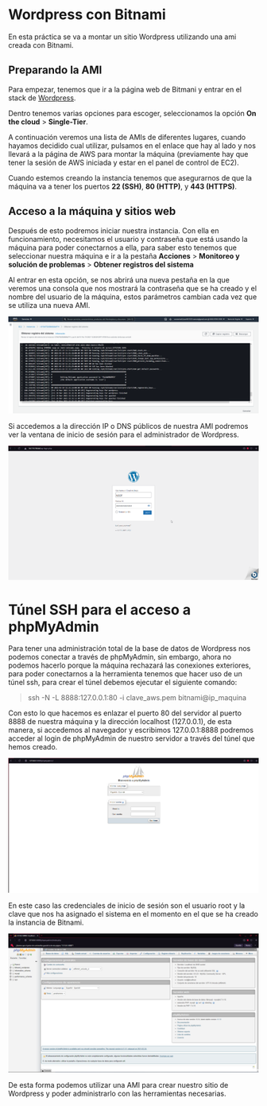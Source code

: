 # Wordpress con Bitnami

En esta práctica se va a montar un sitio Wordpress utilizando una ami creada con Bitnami.

## Preparando la AMI

Para empezar, tenemos que ir a la página web de Bitmani y entrar en el stack de [Wordpress](https://bitnami.com/stack/wordpress/cloud/aws/amis).

Dentro tenemos varias opciones para escoger, seleccionamos la opción **On the cloud** > **Single-Tier**.

A continuación veremos una lista de AMIs de diferentes lugares, cuando hayamos decidido cual utilizar, pulsamos en el enlace que hay al lado y nos llevará a la página de AWS para montar la máquina (previamente hay que tener la sesión de AWS iniciada y estar en el panel de control de EC2).

Cuando estemos creando la instancia tenemos que asegurarnos de que la máquina va a tener los puertos **22 (SSH)**, **80 (HTTP)**, y **443 (HTTPS)**.

## Acceso a la máquina y sitios web
Después de esto podremos iniciar nuestra instancia. Con ella en funcionamiento, necesitamos el usuario y contraseña que está usando la máquina para poder conectarnos a ella, para saber esto tenemos que seleccionar nuestra máquina e ir a la pestaña **Acciones** > **Monitoreo y solución de problemas** > **Obtener registros del sistema**

Al entrar en esta opción, se nos abrirá una nueva  pestaña en la que veremos una consola que nos mostrará la contraseña que se ha creado y el nombre del usuario de la máquina, estos parámetros cambian cada vez que se utiliza una nueva AMI.

![img1](/img/img1.png)


Si accedemos a la dirección IP o DNS públicos de nuestra AMI podremos ver la ventana de inicio de sesión para el administrador de Wordpress.

![img2](/img/img2.png)

# Túnel SSH para el acceso a phpMyAdmin

Para tener una administración total de la base de datos de Wordpress nos podemos conectar a través de phpMyAdmin, sin embargo, ahora no podemos hacerlo porque la máquina rechazará las conexiones exteriores, para poder conectarnos a la herramienta tenemos que hacer uso de un túnel ssh, para crear el túnel debemos ejecutar el siguiente comando:

>ssh -N -L 8888:127.0.0.1:80 -i clave_aws.pem bitnami@ip_maquina

Con esto lo que hacemos es enlazar el puerto 80 del servidor al puerto 8888 de nuestra máquina y la dirección localhost (127.0.0.1), de esta manera, si accedemos al navegador y escribimos 127.0.0.1:8888 podremos acceder al login de phpMyAdmin de nuestro servidor a través del túnel que hemos creado.

![img3](/img/img3.png)

En este caso las credenciales de inicio de sesión son el usuario root y la clave que nos ha asignado el sistema en el momento en el que se ha creado la instancia de Bitnami.

![img4](/img/img4.png)

De esta forma podemos utilizar una AMI para crear nuestro sitio de Wordpress y poder administrarlo con las herramientas necesarias.
